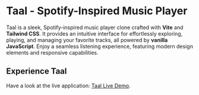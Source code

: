 # Taal - Spotify-Inspired Music Player

Taal is a sleek, Spotify-inspired music player clone crafted with **Vite** and **Tailwind CSS**. It provides an intuitive interface for effortlessly exploring, playing, and managing your favorite tracks, all powered by **vanilla JavaScript**. Enjoy a seamless listening experience, featuring modern design elements and responsive capabilities.

## Experience Taal

Have a look at the live application: [Taal Live Demo](https://taal-rho.vercel.app/).
